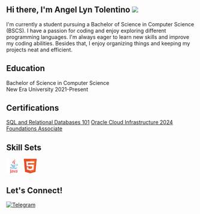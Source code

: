 ## Hi there, I'm Angel Lyn Tolentino <img src="https://media.giphy.com/media/hvRJCLFzcasrR4ia7z/giphy.gif" width="30px"/>
I'm currently a student pursuing a Bachelor of Science in Computer Science (BSCS). I have a passion for coding and enjoy exploring different programming languages. I'm always eager to learn new skills and improve my coding abilities. Besides that, I enjoy organizing things and keeping my projects neat and efficient.

<h2>Education</h2>
Bachelor of Science in Computer Science
<br>New Era University 2021-Present

<h2>Certifications</h2>
<a href = https://courses.cognitiveclass.ai/certificates/f61d4ab913f149a78d1b51c86004c657>SQL and Relational Databases 101</a>
<a href = >Oracle Cloud Infrastructure 2024 Foundations Associate</a>

<h2>Skill Sets</h2>
<div>
  <img src="https://github.com/devicons/devicon/blob/master/icons/java/java-original-wordmark.svg" title="Java" alt="Java" width="40" height="40"/>
  <img src="https://github.com/devicons/devicon/blob/master/icons/html5/html5-original.svg" title="HTML5" alt="HTML" width="40" height="40"/>
</div>

<h2>Let's Connect!</h2>
<div>
  <a href = https://t.me/xmeowoof>
    <img src="https://img.shields.io/badge/Telegram-blue?style=for-the-badge&logo=telegram&logoColor=white" alt="Telegram"/>
  </a>
</div>

